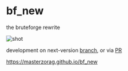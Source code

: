 # bf_new
the bruteforge rewrite

![shot](https://cloud.githubusercontent.com/assets/8250079/20905459/2829b03e-bb44-11e6-9867-bb87cdc19c01.png)

development on next-version [branch](https://github.com/masterzorag/bf_new/tree/0.2.5), or via [PR](https://github.com/masterzorag/bf_new/pull/7)

https://masterzorag.github.io/bf_new
